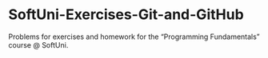 # SoftUni-Exercises-Git-and-GitHub
Problems for exercises and homework for the “Programming Fundamentals” course @ SoftUni.
